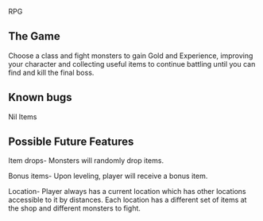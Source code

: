 RPG


The Game
--------

Choose a class and fight monsters to gain Gold and Experience,
improving your character and collecting useful items to
continue battling until you can find and kill the final boss.

Known bugs
----------

Nil Items

Possible Future Features
------------------------

Item drops- Monsters will randomly drop items.

Bonus items- Upon leveling, player will receive a bonus item.

Location- Player always has a current location which has other
locations accessible to it by distances.  Each location has a
different set of items at the shop and different monsters to
fight.